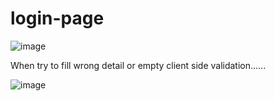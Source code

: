 # login-page

![image](https://user-images.githubusercontent.com/81670997/166692643-666e70da-d447-40e2-b534-267c14359f20.png)

When try to fill wrong detail or empty client side validation......

![image](https://user-images.githubusercontent.com/81670997/166692834-922c3b9d-fde8-439e-81bc-113b41d8b8ca.png)
